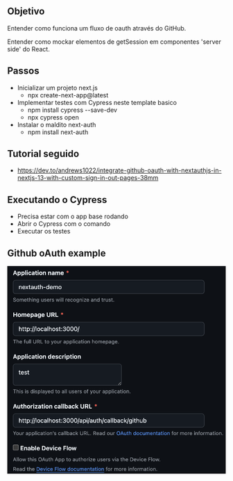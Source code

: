 ## Objetivo

Entender como funciona um fluxo de oauth através do GitHub.

Entender como mockar elementos de getSession em componentes 'server side' do React.

## Passos

- Inicializar um projeto next.js
  - npx create-next-app@latest
- Implementar testes com Cypress neste template basico
  - npm install cypress --save-dev
  - npx cypress open
- Instalar o maldito next-auth
  - npm install next-auth

## Tutorial seguido

- https://dev.to/andrews1022/integrate-github-oauth-with-nextauthjs-in-nextjs-13-with-custom-sign-in-out-pages-38mm

## Executando o Cypress

- Precisa estar com o app base rodando
- Abrir o Cypress com o comando
- Executar os testes

## Github oAuth example

![github](screenshot.png)

